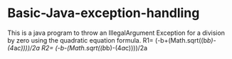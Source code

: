 # Basic-Java-exception-handling

This is a java program to throw an IllegalArgument Exception  for a division by zero using the quadratic equation formula.
R1= (-b+(Math.sqrt((b*b)-(4*a*c))))/2a
R2= (-b-(Math.sqrt((b*b)-(4*a*c))))/2a
